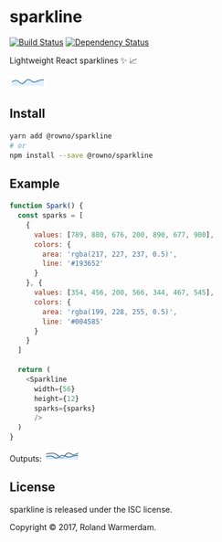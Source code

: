 # sparkline

[![Build Status](https://travis-ci.org/Rowno/sparkline.svg?branch=master)](https://travis-ci.org/Rowno/sparkline)
[![Dependency Status](https://david-dm.org/Rowno/sparkline/status.svg)](https://david-dm.org/Rowno/sparkline)

Lightweight React sparklines ✨ 📈

![Example sparkline](example1.png)


## Install

```sh
yarn add @rowno/sparkline
# or
npm install --save @rowno/sparkline
```

## Example

```js
function Spark() {
  const sparks = [
    {
      values: [789, 880, 676, 200, 890, 677, 900],
      colors: {
        area: 'rgba(217, 227, 237, 0.5)',
        line: '#193652'
      }
    }, {
      values: [354, 456, 200, 566, 344, 467, 545],
      colors: {
        area: 'rgba(199, 228, 255, 0.5)',
        line: '#004585'
      }
    }
  ]

  return (
    <Sparkline
      width={56}
      height={12}
      sparks={sparks}
      />
  )
}
```

Outputs: ![Example output](example2.png)


## License

sparkline is released under the ISC license.

Copyright © 2017, Roland Warmerdam.
